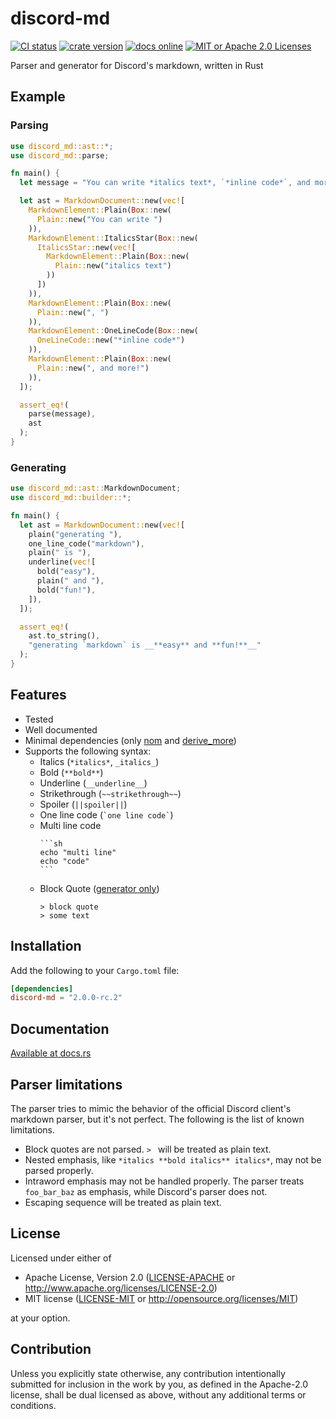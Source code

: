 # discord-md

[![CI status][ci badge]][ci link]
[![crate version][crates.io badge]][crates.io link]
[![docs online][docs badge]][docs link]
[![MIT or Apache 2.0 Licenses][license badge]][license link]

Parser and generator for Discord's markdown, written in Rust

## Example

### Parsing

```rust
use discord_md::ast::*;
use discord_md::parse;

fn main() {
  let message = "You can write *italics text*, `*inline code*`, and more!";

  let ast = MarkdownDocument::new(vec![
    MarkdownElement::Plain(Box::new(
      Plain::new("You can write ")
    )),
    MarkdownElement::ItalicsStar(Box::new(
      ItalicsStar::new(vec![
        MarkdownElement::Plain(Box::new(
          Plain::new("italics text")
        ))
      ])
    )),
    MarkdownElement::Plain(Box::new(
      Plain::new(", ")
    )),
    MarkdownElement::OneLineCode(Box::new(
      OneLineCode::new("*inline code*")
    )),
    MarkdownElement::Plain(Box::new(
      Plain::new(", and more!")
    )),
  ]);

  assert_eq!(
    parse(message),
    ast
  );
}
```

### Generating

```rust
use discord_md::ast::MarkdownDocument;
use discord_md::builder::*;

fn main() {
  let ast = MarkdownDocument::new(vec![
    plain("generating "),
    one_line_code("markdown"),
    plain(" is "),
    underline(vec![
      bold("easy"),
      plain(" and "),
      bold("fun!"),
    ]),
  ]);

  assert_eq!(
    ast.to_string(),
    "generating `markdown` is __**easy** and **fun!**__"
  );
}
```

## Features

- Tested
- Well documented
- Minimal dependencies (only [nom](https://github.com/Geal/nom) and [derive_more](https://github.com/JelteF/derive_more))
- Supports the following syntax:
  - Italics (`*italics*`, `_italics_`)
  - Bold (`**bold**`)
  - Underline (`__underline__`)
  - Strikethrough (`~~strikethrough~~`)
  - Spoiler (`||spoiler||`)
  - One line code (`` `one line code` ``)
  - Multi line code
    ````
    ```sh
    echo "multi line"
    echo "code"
    ```
    ````
  - Block Quote ([generator only](#parser-limitations))
    ```
    > block quote
    > some text
    ```

## Installation

Add the following to your `Cargo.toml` file:

```toml
[dependencies]
discord-md = "2.0.0-rc.2"
```

## Documentation

[Available at docs.rs][docs link]

## Parser limitations

The parser tries to mimic the behavior of the official Discord client's markdown parser, but it's not perfect. 
The following is the list of known limitations.

- Block quotes are not parsed. `> ` will be treated as plain text.
- Nested emphasis, like `*italics **bold italics** italics*`, may not be parsed properly.
- Intraword emphasis may not be handled properly. The parser treats `foo_bar_baz` as emphasis, while Discord's parser does not.
- Escaping sequence will be treated as plain text.

## License

Licensed under either of

* Apache License, Version 2.0
  ([LICENSE-APACHE](LICENSE-APACHE) or http://www.apache.org/licenses/LICENSE-2.0)
* MIT license
  ([LICENSE-MIT](LICENSE-MIT) or http://opensource.org/licenses/MIT)

at your option.

## Contribution

Unless you explicitly state otherwise, any contribution intentionally submitted
for inclusion in the work by you, as defined in the Apache-2.0 license, shall be
dual licensed as above, without any additional terms or conditions.

[ci badge]: https://github.com/ciffelia/discord-md/workflows/CI/badge.svg?branch=main
[ci link]: https://github.com/ciffelia/discord-md/actions?query=workflow%3ACI+branch%3Amain

[crates.io badge]: https://img.shields.io/crates/v/discord-md
[crates.io link]: https://crates.io/crates/discord-md

[docs badge]: https://img.shields.io/badge/docs-online-green
[docs link]: https://docs.rs/discord-md

[license badge]: https://img.shields.io/badge/license-MIT%20or%20Apache%202.0-blue
[license link]: #license
